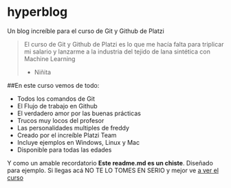 # hyperblog
Un blog increíble para el curso de Git y Github de Platzi
>El curso de Git y Github de Platzi es lo que me hacía falta para triplicar mi salario y lanzarme a la industria del tejido de lana sintética con Machine Learning
> - Niñita

##En este curso vemos de todo:
* Todos los comandos de Git
* El Flujo de trabajo en Github
* El verdadero amor por las buenas prácticas
* Trucos muy locos del profesor
* Las personalidades multiples de freddy
* Creado por el increíble Platzi Team
* Incluye ejemplos en Windows, Linux y Mac
* Disponible para todas las edades

Y como un amable recordatorio **Este readme.md es un chiste**. Diseñado para ejemplo. Si llegas acá NO TE LO TOMES EN SERIO y mejor ve [a ver el curso](http://platzi.com/cursos/git-github/ "a ver el curso")